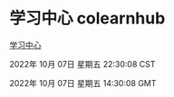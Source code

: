 # 学习中心 colearnhub
[学习中心](http://27.19.33.125:56308/colearnhub/)

2022年 10月 07日 星期五 22:30:08 CST

2022年 10月 07日 星期五 14:30:08 GMT
